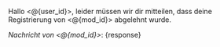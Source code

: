 Hallo <@{user_id}>,
leider müssen wir dir mitteilen, dass deine Registrierung von <@{mod_id}> abgelehnt wurde.

*Nachricht von <@{mod_id}>*:
{response}
